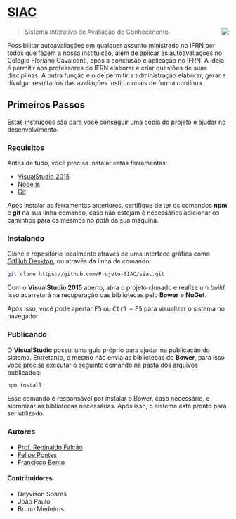# [SIAC](http://siac-stage.apphb.com)

<img align="right" src="https://avatars2.githubusercontent.com/u/20824923" />

> Sistema Interativo de Avaliação de Conhecimento.

Possibilitar autoavaliações em qualquer assunto ministrado no IFRN por todos que fazem a nossa instituição, além de aplicar as autoavaliações no Colégio Floriano Cavalcanti, após a conclusão e aplicação no IFRN. A ideia é permitir aos professores do IFRN elaborar e criar questões de suas disciplinas. A outra função é o de permitir a administração elaborar, gerar e divulgar resultados das avaliações institucionais de forma contínua.

## Primeiros Passos

Estas instruções são para você conseguir uma cópia do projeto e ajudar no desenvolvimento. 

### Requisitos

Antes de tudo, você precisa instalar estas ferramentas:

- [VisualStudio 2015](//www.visualstudio.com)
- [Node.js](//nodejs.org)
- [Git](//git-scm.com)

Após instalar as ferramentas anteriores, certifique de ter os comandos __npm__ e __git__ na sua linha comando, caso não estejam é necessários adicionar os caminhos para os mesmos no _path_ da sua máquina.

### Instalando

Clone o repositório localmente através de uma interface gráfica como [GitHub Desktop](//desktop.github.com/), ou através da linha de comando:

```bash
git clone https://github.com/Projeto-SIAC/siac.git
```

Com o __VisualStudio 2015__ aberto, abra o projeto clonado e realize um _build_. Isso acarretará na recuperação das bibliotecas pelo __Bower__ e __NuGet__.

Após isso, você pode apertar <kbd>F5</kbd> ou <kbd>Ctrl</kbd> + <kbd>F5</kbd> para visualizar o sistema no navegador.

### Publicando

O __VisualStudio__ possui uma guia próprio para ajudar na publicação do sistema. Entretanto, o mesmo não envia as bibliotecas do __Bower__, para isso você precisa executar o seguinte comando na pasta dos arquivos publicados:

```bash
npm install
```

Esse comando é responsável por instalar o Bower, caso necessário, e sicronizar as bibliotecas necessárias. Após isso, o sistema está pronto para ser utilizado.

### Autores

* [Prof. Reginaldo Falcão](//diatinf.ifrn.edu.br/doku.php?id=pessoal:docente:efetivo:regis)
* [Felipe Pontes](//github.com/felipemfp)
* [Francisco Bento](//github.com/chicobentojr)

#### Contribuidores

* Deyvison Soares
* João Paulo
* Bruno Medeiros
